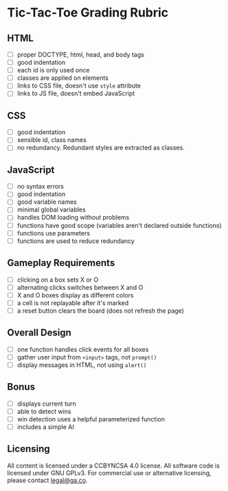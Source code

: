 # Tic-Tac-Toe Grading Rubric

## HTML
- [ ] proper DOCTYPE, html, head, and body tags
- [ ] good indentation
- [ ] each id is only used once
- [ ] classes are applied on elements
- [ ] links to CSS file, doesn't use `style` attribute
- [ ] links to JS file, doesn't embed JavaScript

## CSS
- [ ] good indentation
- [ ] sensible id, class names
- [ ] no redundancy. Redundant styles are extracted as classes.

## JavaScript
- [ ] no syntax errors
- [ ] good indentation
- [ ] good variable names
- [ ] minimal global variables
- [ ] handles DOM loading without problems
- [ ] functions have good scope (variables aren't declared outside functions)
- [ ] functions use parameters
- [ ] functions are used to reduce redundancy

## Gameplay Requirements
- [ ] clicking on a box sets X or O
- [ ] alternating clicks switches between X and O
- [ ] X and O boxes display as different colors
- [ ] a cell is not replayable after it's marked
- [ ] a reset button clears the board (does not refresh the page)

## Overall Design
- [ ] one function handles click events for all boxes
- [ ] gather user input from `<input>` tags, not `prompt()`
- [ ] display messages in HTML, not using `alert()`

## Bonus
- [ ] displays current turn
- [ ] able to detect wins
- [ ] win detection uses a helpful parameterized function
- [ ] includes a simple AI

## Licensing
All content is licensed under a CC­BY­NC­SA 4.0 license.
All software code is licensed under GNU GPLv3. For commercial use or alternative licensing, please contact legal@ga.co.

